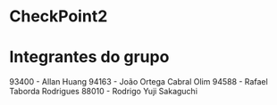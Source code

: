 # CheckPoint2

# Integrantes do grupo

93400 - Allan Huang
94163 - João Ortega Cabral Olim
94588 - Rafael Taborda Rodrigues
88010 - Rodrigo Yuji Sakaguchi